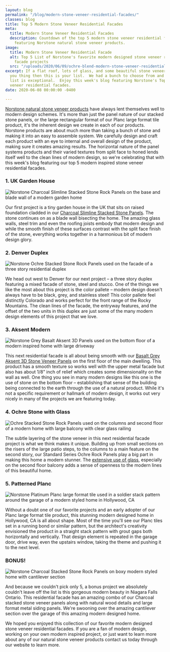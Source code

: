 ```yaml
---
layout: blog
permalink: "/blog/modern-stone-veneer-residential-facades/"
classes: blog
title: Top 5 Modern Stone Veneer Residential Facades
meta:
  title: Modern Stone Veneer Residential Facades
  description: Countdown of the top 5 modern stone veneer residential facade projects
    featuring Norstone natural stone veneer products.
image:
  title: Modern Stone Veneer Residential Facade
  alt: Top 5 List of Norstone's favorite modern designed stone veneer residential
    facade projects
  src: "/uploads/2020/06/09/ochre-blend-modern-stone-veneer-residential-facade.jpg"
excerpt: If a flat roof, lots of glass, and some beautiful stone veneer facades are
  you thing then this is your list.  We had a bunch to choose from and think this
  list is exceptional.  Enjoy this week's blog featuring Norstone's Top 5 modern stone
  veneer residential facades.
date: 2020-06-08 00:00:00 -0400

---
```

[Norstone natural stone veneer products](https://www.norstoneusa.com/products/) have always lent themselves well to modern design schemes. It's more than just the panel nature of our stacked stone panels, or the large rectangular format of our Planc large format tile product, it's the inherent design we create in each of our products. Norstone products are about much more than taking a bunch of stone and making it into an easy to assemble system. We carefully design and craft each product with an eye to internal and overall design of the product, making sure it creates amazing results. The horizontal nature of the panel systems products and their varied textures from split face to honed lends itself well to the clean lines of modern design, so we're celebrating that with this week's blog featuring our top 5 modern inspired stone veneer residential facades.

### 1. UK Garden House

![Norstone Charcoal Slimline Stacked Stone Rock Panels on the base and blade wall of a modern garden home](/uploads/2020/06/09/charcoal-slimline-split-face-modern-stone-veneer-residential-garden-home.jpg)

Our first project is a tiny garden house in the UK that sits on raised foundation cladded in our [Charcoal Slimline Stacked Stone Panels](https://www.norstoneusa.com/blog/norstone-slim-line-budget-stone-veneer/). The stone continues on as a blade wall bisecting the home. The amazing glass walls, steel trim and even the roofing joists embody that modern design and while the smooth finish of these surfaces contrast with the split face finish of the stone, everything works together in a harmonious bit of modern design glory.

### 2. Denver Duplex

![Norstone Ochre Stacked Stone Rock Panels used on the facade of a three story residential duplex](/uploads/2020/06/09/ochre-stacked-modern-stone-veneer-residential-facade.jpg)

We head out west to Denver for our next project – a three story duplex featuring a mixed facade of stone, steel and stucco. One of the things we like the most about this project is the color pallete – modern design doesn't always have to be black, grey, and stainless steel! This color pallete feel distinctly Colorado and works perfect for the front range of the Rocky Mountains. The clean lines of the facade, the entryway features, and the offset of the two units in this duplex are just some of the many modern design elements of this project that we love.

### 3. Aksent Modern

![Norstone Grey Basalt Aksent 3D Panels used on the bottom floor of a modern inspired home with large driveway](/uploads/2020/06/09/grey-aksent-3d-modern-stone-veneer-residential-facade.jpg)

This next residential facade is all about being smooth with our [Basalt Grey Aksent 3D Stone Veneer Panels](https://www.norstoneusa.com/products/aksent-modern-tiles/grey/) on the first floor of the main dwelling. This product has a smooth texture so works well with the upper metal facade but also has about 1/8” inch of relief which creates some dimensionality on the wall as well. One thing you see in many modern designs like this one is the use of stone on the bottom floor – establishing that sense of the building being connected to the earth through the use of a natural product. While it's not a specific requirement or hallmark of modern design, it works out very nicely in many of the projects we are featuring today.

### 4. Ochre Stone with Glass

![Ochre Stacked Stone Rock Panels used on the columns and second floor of a modern home with large balcony with clear glass railing](/uploads/2020/06/09/ochre-blend-modern-stone-veneer-residential-facade.jpg)

The subtle layering of the stone veneer in this next residential facade project is what we think makes it unique. Building up from small sections on the risers of the large patio steps, to the columns to a main feature on the second story, our Standard Series Ochre Rock Panels play a big part in making this home a modern stunner. The [extensive use of glass](https://www.norstoneusa.com/blog/glass-steel-stone-for-modern-homes/), especially on the second floor balcony adds a sense of openness to the modern lines of this beautiful home.

### 5. Patterned Planc

![Norstone Platinum Planc large format tile used in a soldier stack pattern around the garage of a modern styled home in Hollywood, CA](/uploads/2020/06/09/platinum-planc-modern-stone-veneer-residential-facade.jpg)

Without a doubt one of our favorite projects and an early adopter of our Planc large format tile product, this stunning modern designed home in Hollywood, CA is all about shape. Most of the time you'll see our Planc tiles set in a running bond or similar pattern, but the architect's creativity envisioned the product in a straight stack pattern with grout gaps both horizontally and vertically. That design element is repeated in the garage door, drive way, even the upstairs window, taking the theme and pushing it to the next level.

### BONUS!

![Norstone Charcoal Stacked Stone Rock Panels on boxy modern styled home with cantilever section](/uploads/2020/06/09/charcoal-split-face-modern-stone-veneer-residential-facade.jpg)

And because we couldn't pick only 5, a bonus project we absolutely couldn't leave off the list is this gorgeous modern beauty in Niagara Falls Ontario. This residential facade has an amazing combo of our Charcoal stacked stone veneer panels along with natural wood details and large format metal siding panels. We're swooning over the amazing cantilever section over the garage of this amazing modern designed home.

We hoped you enjoyed this collection of our favorite modern designed stone veneer residential facades. If you are a fan of modern design, working on your own modern inspired project, or just want to learn more about any of our natural stone veneer products contact us today through our website to learn more.